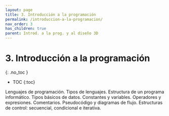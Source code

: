 ```yaml
---
layout: page
title: 3. Introducción a la programación
permalink: /introduccion-a-la-programacion/
nav_order: 3
has_children: true
parent: Introd. a la prog. y al diseño 3D
---
```


# 3. Introducción a la programación
{: .no_toc }

- TOC
{:toc}


Lenguajes de programación. Tipos de lenguajes. Estructura de un programa informático. Tipos básicos de datos. Constantes y variables. Operadores y expresiones. Comentarios. Pseudocódigo y diagramas de flujo. Estructuras de control: secuencial, condicional e iterativa.